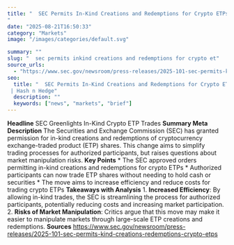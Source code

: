 ```yaml
---
title: "  SEC Permits In-Kind Creations and Redemptions for Crypto ETPs
"
date: "2025-08-21T16:50:33"
category: "Markets"image: "/images/categories/default.svg"

summary: ""
slug: "  sec permits inkind creations and redemptions for crypto et"
source_urls:
  - "https://www.sec.gov/newsroom/press-releases/2025-101-sec-permits-kind-creations-redemptions-crypto-etps"
seo:
  title: "  SEC Permits In-Kind Creations and Redemptions for Crypto ETPs
 | Hash n Hedge"
  description: ""
  keywords: ["news", "markets", "brief"]
---
```

**Headline** SEC Greenlights In-Kind Crypto ETP Trades  **Summary Meta Description** The Securities and Exchange Commission (SEC) has granted permission for in-kind creations and redemptions of cryptocurrency exchange-traded product (ETP) shares. This change aims to simplify trading processes for authorized participants, but raises questions about market manipulation risks.  **Key Points**  * The SEC approved orders permitting in-kind creations and redemptions for crypto ETPs * Authorized participants can now trade ETP shares without needing to hold cash or securities * The move aims to increase efficiency and reduce costs for trading crypto ETPs  **Takeaways with Analysis**  1. **Increased Efficiency**: By allowing in-kind trades, the SEC is streamlining the process for authorized participants, potentially reducing costs and increasing market participation. 2. **Risks of Market Manipulation**: Critics argue that this move may make it easier to manipulate markets through large-scale ETP creations and redemptions.  **Sources** https://www.sec.gov/newsroom/press-releases/2025-101-sec-permits-kind-creations-redemptions-crypto-etps 
